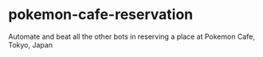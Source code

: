 # pokemon-cafe-reservation
Automate and beat all the other bots in reserving a place at Pokemon Cafe, Tokyo, Japan
